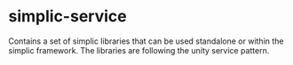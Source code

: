 # simplic-service
Contains a set of simplic libraries that can be used standalone or within the simplic framework. The libraries are following the unity service pattern.
